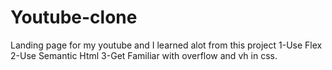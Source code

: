 # Youtube-clone
Landing page for my youtube and I learned alot from this project
1-Use Flex 
2-Use Semantic Html
3-Get Familiar with overflow and vh in css.
